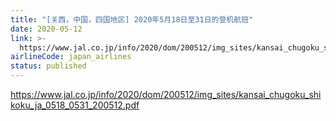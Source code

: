 ```yaml
---
title: "[关西，中国，四国地区] 2020年5月18日至31日的登机航班"
date: 2020-05-12
link: >-
  https://www.jal.co.jp/info/2020/dom/200512/img_sites/kansai_chugoku_shikoku_ja_0518_0531_200512.pdf
airlineCode: japan_airlines
status: published
---
```

https://www.jal.co.jp/info/2020/dom/200512/img_sites/kansai_chugoku_shikoku_ja_0518_0531_200512.pdf
